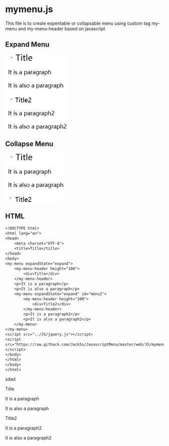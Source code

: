 <h1>mymenu.js</h1>
This file is to create expentable or collapsable menu using custom tag my-menu and my-menu-header based on javascript
<h2>Expand Menu</h2>
<img src="https://github.com/Jack5s/JavascriptMenu/blob/master/Image/expand.png"/>
<h2>Collapse Menu</h2>
<img src="https://github.com/Jack5s/JavascriptMenu/blob/master/Image/collapse.png"/>
<h2>HTML</h2>

```
<!DOCTYPE html>
<html lang="en">
<head>
    <meta charset="UTF-8">
    <title>Title</title>
</head>
<body>
<my-menu expandState="expand">
    <my-menu-header height="100">
        <div>Title</div>
    </my-menu-header>
    <p>It is a paragraph</p>
    <p>It is also a paragraph</p>
    <my-menu expandState="expand" id="menu2">
        <my-menu-header height="100">
            <div>Title2</div>
        </my-menu-header>
        <p>It is a paragraph2</p>
        <p>It is also a paragraph2</p>
    </my-menu>
</my-menu>
<script src="../JS/jquery.js"></script>
<script src="https://raw.githack.com/Jack5s/JavascriptMenu/master/web/JS/mymenu.js"></script>
</body>
</html>
</body>
</html>
```

sdad


<html lang="en">
<head>
    <meta charset="UTF-8">
    <title>Title</title>
</head>
<body>
<my-menu expandState="expand">
    <my-menu-header height="100">
        <div>Title</div>
    </my-menu-header>
    <p>It is a paragraph</p>
    <p>It is also a paragraph</p>
    <my-menu expandState="expand" id="menu2">
        <my-menu-header height="100">
            <div>Title2</div>
        </my-menu-header>
        <p>It is a paragraph2</p>
        <p>It is also a paragraph2</p>
    </my-menu>
</my-menu>
<script src="https://raw.githack.com/Jack5s/JavascriptMenu/master/web/JS/jquery.js"></script>
<script src="https://raw.githack.com/Jack5s/JavascriptMenu/master/web/JS/mymenu.js"></script>
</body>
</html>
</body>
</html>
